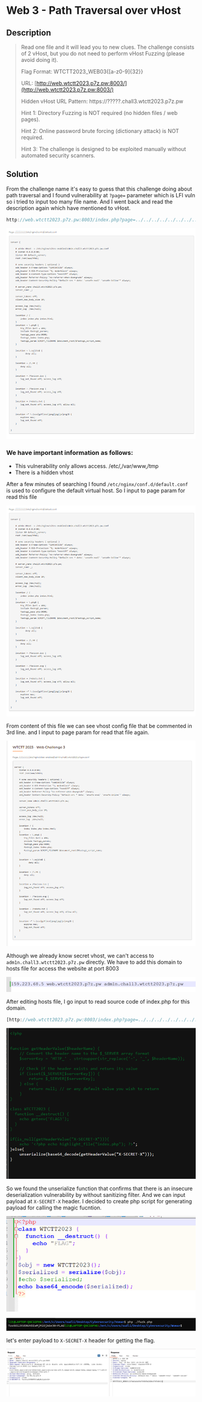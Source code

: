# Web 3 - Path Traversal over vHost

## Description

> Read one file and it will lead you to new clues. The challenge consists of 2 vHost, but you do not need to perform vHost Fuzzing (please avoid doing it).
> 
> 
> Flag Format: WTCTT2023_WEB03{[a-z0-9]{32}}
> 
> URL: [http://web.wtctt2023.p7z.pw:8003/](http://web.wtctt2023.p7z.pw:8003/)
> 
> Hidden vHost URL Pattern: https://?????.chall3.wtctt2023.p7z.pw
> 
> Hint 1: Directory Fuzzing is NOT required (no hidden files / web pages).
> 
> Hint 2: Online password brute forcing (dictionary attack) is NOT required.
> 
> Hint 3: The challenge is designed to be exploited manually without automated security scanners.
> 

## Solution

From the challenge name it's easy to guess that this challenge doing about path traversal
and I found vulnerability at `?page=` parameter which is LFI vuln so i tried to input too many file name. And I went back and read the description again which have mentioned to vHost.

```jsx
http://web.wtctt2023.p7z.pw:8003/index.php?page=../../../../../../../../etc/passwd
```

![Pasted image 20231219215723.png](Picture/Pasted_image_20231219215723.png)

### We have important information as follows:

- This vulnerability only allows access. /etc/,/var/www,/tmp
- There is a hidden vhost

After a few minutes of searching I found  `/etc/nginx/conf.d/default.conf` is used to configure the default virtual host. So I input to page param for read this file

![Pasted image 20231219215723.png](Picture/Pasted_image_20231219215723%201.png)

From content of this file we can see vhost config file that be commented in 3rd line.
and I input to page param for read that file again.

![Pasted image 20231219220106.png](Picture/Pasted_image_20231219220106.png)

Although we already know secret vhost, we can't access to `adm1n.chall3.wtctt2023.p7z.pw` directly. We have to add this domain to hosts file for access the website at port 8003

![Pasted image 20231219222251.png](Picture/Pasted_image_20231219222251.png)

After editing hosts file, I go input to read source code of index.php for this domain.

```jsx
[http://web.wtctt2023.p7z.pw:8003/index.php?page=../../../../../../../../var/www/adm1n/index.php](http://web.wtctt2023.p7z.pw:8003/index.php?page=../../../../../../../../var/www/adm1n/index.php)
```

![Pasted image 20231219223017.png](Picture/Pasted_image_20231219223017.png)

So we found the unserialize function that confirms that there is an insecure deserialization vulnerability by without sanitizing filter. And we can input payload at `X-SECRET-X` header.
I decided to create php script for generating payload for calling the magic fucntion.

![Pasted image 20231219223427.png](Picture/Pasted_image_20231219223427.png)

![Pasted image 20231219223530.png](Picture/Pasted_image_20231219223530.png)

let's enter payload to `X-SECRET-X` header for getting the flag.

![Pasted image 20231219223509.png](Picture/Pasted_image_20231219223509.png)